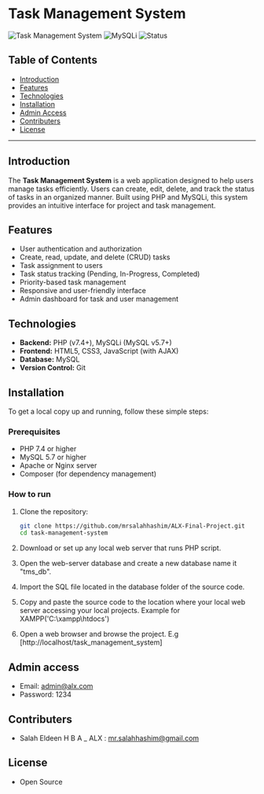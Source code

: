 # Task Management System

![Task Management System](https://img.shields.io/badge/PHP-v7.4%2B-blue) ![MySQLi](https://img.shields.io/badge/MySQL-v5.7%2B-orange) ![Status](https://img.shields.io/badge/Status-Under%20Development-brightgreen)

## Table of Contents

- [Introduction](#introduction)
- [Features](#features)
- [Technologies](#technologies)
- [Installation](#installation)
- [Admin Access](#adminaccess)
- [Contributers](#contributing)
- [License](#license)

---

## Introduction

The **Task Management System** is a web application designed to help users manage tasks efficiently. Users can create, edit, delete, and track the status of tasks in an organized manner. Built using PHP and MySQLi, this system provides an intuitive interface for project and task management.


## Features

- User authentication and authorization
- Create, read, update, and delete (CRUD) tasks
- Task assignment to users
- Task status tracking (Pending, In-Progress, Completed)
- Priority-based task management
- Responsive and user-friendly interface
- Admin dashboard for task and user management

## Technologies

- **Backend:** PHP (v7.4+), MySQLi (MySQL v5.7+)
- **Frontend:** HTML5, CSS3, JavaScript (with AJAX)
- **Database:** MySQL
- **Version Control:** Git

## Installation

To get a local copy up and running, follow these simple steps:

### Prerequisites

- PHP 7.4 or higher
- MySQL 5.7 or higher
- Apache or Nginx server
- Composer (for dependency management)

### How to run

1. Clone the repository:

   ```bash
   git clone https://github.com/mrsalahhashim/ALX-Final-Project.git
   cd task-management-system
   
2. Download or set up any local web server that runs PHP script.
3. Open the web-server database and create a new database name it "tms_db".
4. Import the SQL file located in the database folder of the source code.
5. Copy and paste the source code to the location where your local web server accessing your local projects. Example for XAMPP('C:\xampp\htdocs')
6. Open a web browser and browse the project. E.g [http://localhost/task_management_system]

## Admin access

- Email: admin@alx.com
- Password: 1234

## Contributers

- Salah Eldeen H B A _ ALX : mr.salahhashim@gmail.com

## License

- Open Source
